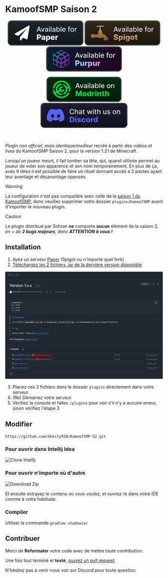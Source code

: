# KamoofSMP Saison 2

<div align="center">

[![Paper](https://raw.githubusercontent.com/intergrav/devins-badges/v3/assets/cozy/supported/paper_vector.svg)](https://papermc.io)
[![Spigot](https://raw.githubusercontent.com/intergrav/devins-badges/v3/assets/cozy/supported/spigot_vector.svg)](https://spigotmc.org)
[![Purpur](https://raw.githubusercontent.com/intergrav/devins-badges/v3/assets/cozy/supported/purpur_vector.svg)](https://purpurmc.org)

[![Modrinth](https://raw.githubusercontent.com/intergrav/devins-badges/v3/assets/cozy/available/modrinth_vector.svg)](https://modrinth.com/plugin/camouf2)
[![Discord](https://raw.githubusercontent.com/intergrav/devins-badges/v3/assets/cozy/social/discord-plural_vector.svg)](https://discord.gg/akgp49Q76M)

</div>
<br>

Plugin *non officiel, mais identique/meilleur* recréé à partir des vidéos et lives du KamoofSMP Saison 2, pour la version 1.21 de Minecraft.

Lorsqu'un joueur meurt, il fait tomber sa tête, qui, quand utilisée permet au joueur de voler son apparence et son nom temporairement. En plus de ça, avec 9 têtes il est possible de faire un rituel donnant accès à 2 pactes ayant leur avantage et désavantage opposés.

> [!WARNING]
> La configuration n'est pas compatible avec celle de la [saison 1 du KamoofSMP](https://modrinth.com/plugin/camouf), donc veuillez supprimer votre dossier `plugins/KamoofSMP` avant d'importer le nouveau plugin.

> [!CAUTION]
> Le plugin distribué par Sohran **ne** comporte **aucun** élément de la saison 2, *en + de **2 bugs majeurs**, donc **ATTENTION à vous !***


## Installation

1. Ayez un serveur [Paper](https://papermc.io/downloads/paper) (Spigot ou n'importe quel fork)
2. [Téléchargez les 2 fichiers .jar de la dernière version disponible](https://github.com/Ghosty920/KamoofSMP-S2/releases/latest)

<img src="assets/images/install_download.png" alt="Download" style="max-height: 400px">

3. Placez ces 2 fichiers dans le dossier `plugins` directement dans votre serveur.
4. (Re) Démarrez votre serveur.
5. Vérifiez la console et faites `/plugins` pour voir s'il n'y a aucune erreur, sinon vérifiez l'étape 3


## Modifier
```https://github.com/Ghosty920/KamoofSMP-S2.git```

### Pour ouvrir dans Intellij Idea
<img src="assets/images/edit_clone_intellij.png" alt="Clone Intellij" style="max-height: 350px">

### Pour ouvrir n'importe où d'autre
<img src="assets/images/edit_download_zip.png" alt="Download Zip" style="max-height: 350px">

Et ensuite extrayez le contenu où vous voulez, et ouvrez-le dans votre IDE comme à votre habitude.

### Compiler

Utiliser la commande `gradlew shadowJar` 

## Contribuer

Merci de **Reformater** votre code avec de mettre toute contribution.

Une fois tout terminé et **testé**, [ouvrez un pull request](https://github.com/Ghosty920/KamoofSMP-S2/compare).

N'hésitez pas à venir nous voir sur Discord pour toute question.